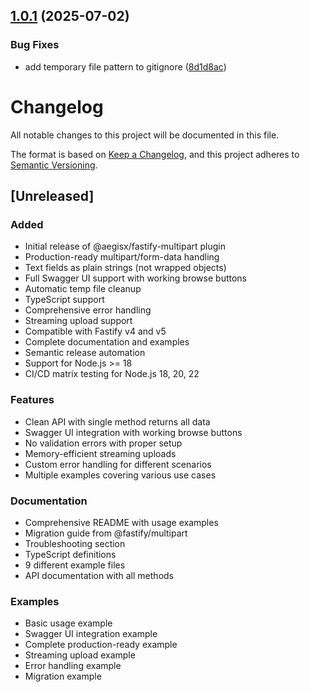 ## [1.0.1](https://github.com/aegisx-platform/fastify-multipart/compare/v1.0.0...v1.0.1) (2025-07-02)


### Bug Fixes

* add temporary file pattern to gitignore ([8d1d8ac](https://github.com/aegisx-platform/fastify-multipart/commit/8d1d8ace0051227a29e914f3b57a0c4d3f2a476d))

# Changelog

All notable changes to this project will be documented in this file.

The format is based on [Keep a Changelog](https://keepachangelog.com/en/1.0.0/),
and this project adheres to [Semantic Versioning](https://semver.org/spec/v2.0.0.html).

## [Unreleased]

### Added
- Initial release of @aegisx/fastify-multipart plugin
- Production-ready multipart/form-data handling
- Text fields as plain strings (not wrapped objects)
- Full Swagger UI support with working browse buttons
- Automatic temp file cleanup
- TypeScript support
- Comprehensive error handling
- Streaming upload support
- Compatible with Fastify v4 and v5
- Complete documentation and examples
- Semantic release automation
- Support for Node.js >= 18
- CI/CD matrix testing for Node.js 18, 20, 22

### Features
- Clean API with single method returns all data
- Swagger UI integration with working browse buttons
- No validation errors with proper setup
- Memory-efficient streaming uploads
- Custom error handling for different scenarios
- Multiple examples covering various use cases

### Documentation
- Comprehensive README with usage examples
- Migration guide from @fastify/multipart
- Troubleshooting section
- TypeScript definitions
- 9 different example files
- API documentation with all methods

### Examples
- Basic usage example
- Swagger UI integration example
- Complete production-ready example
- Streaming upload example
- Error handling example
- Migration example
